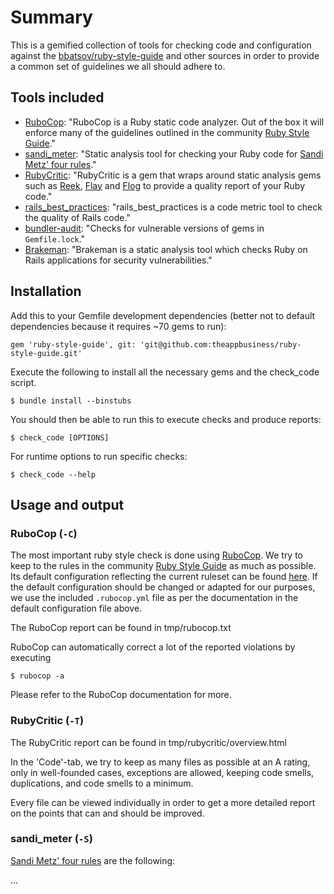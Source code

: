 # Summary

This is a gemified collection of tools for checking code and configuration against the
[bbatsov/ruby-style-guide][1] and other sources in order to provide a common
set of guidelines we all should adhere to.

## Tools included

* [RuboCop][2]: "RuboCop is a Ruby static code analyzer. Out of the box it will enforce
  many of the guidelines outlined in the community [Ruby Style Guide][1]."
* [sandi_meter][10]: "Static analysis tool for checking your Ruby code for [Sandi Metz' four rules][11]."
* [RubyCritic][5]: "RubyCritic is a gem that wraps around static analysis gems
  such as [Reek][6], [Flay][7] and [Flog][8] to provide a quality report of your Ruby code."
* [rails_best_practices][9]: "rails_best_practices is a code metric tool to check the quality of Rails code."
* [bundler-audit][3]: "Checks for vulnerable versions of gems in `Gemfile.lock`."
* [Brakeman][4]: "Brakeman is a static analysis tool which checks Ruby on Rails
  applications for security vulnerabilities."

## Installation

Add this to your Gemfile development dependencies (better not to default dependencies because it requires ~70 gems to
run):

  ```
  gem 'ruby-style-guide', git: 'git@github.com:theappbusiness/ruby-style-guide.git'
  ```
  
Execute the following to install all the necessary gems and the check_code script. 
  
  ```
  $ bundle install --binstubs
  ```

You should then be able to run this to execute checks and produce reports:

  ```
  $ check_code [OPTIONS]
  ```

For runtime options to run specific checks:

  ```
  $ check_code --help
  ```

## Usage and output

### RuboCop (`-C`)

The most important ruby style check is done using [RuboCop][2]. We try to keep to the rules in the community
[Ruby Style Guide][1] as much as possible. Its default configuration reflecting the current ruleset can be found
[here][12]. If the default configuration should be changed or adapted for our purposes, we use the included
`.rubocop.yml` file as per the documentation in the default configuration file above.

The RuboCop report can be found in tmp/rubocop.txt

RuboCop can automatically correct a lot of the reported violations by executing

  ```
  $ rubocop -a
  ```
Please refer to the RuboCop documentation for more.

### RubyCritic (`-T`)

The RubyCritic report can be found in tmp/rubycritic/overview.html

In the 'Code'-tab, we try to keep as many files as possible at an A rating, only in well-founded cases, exceptions are
allowed, keeping code smells, duplications, and code smells to a minimum.

Every file can be viewed individually in order to get a more detailed report on the points that can and should be
improved.

### sandi_meter (`-S`)

[Sandi Metz' four rules][11] are the following:

...



[1]: https://github.com/bbatsov/ruby-style-guide
[2]: https://github.com/bbatsov/rubocop
[3]: https://github.com/rubysec/bundler-audit
[4]: https://github.com/presidentbeef/brakeman
[5]: https://github.com/whitesmith/rubycritic
[6]: https://github.com/troessner/reek
[7]: https://github.com/seattlerb/flay
[8]: https://github.com/seattlerb/flog
[9]: https://github.com/railsbp/rails_best_practices
[10]: https://github.com/makaroni4/sandi_meter
[11]: http://robots.thoughtbot.com/post/50655960596/sandi-metz-rules-for-developers
[12]: https://github.com/bbatsov/rubocop/blob/master/config/default.yml